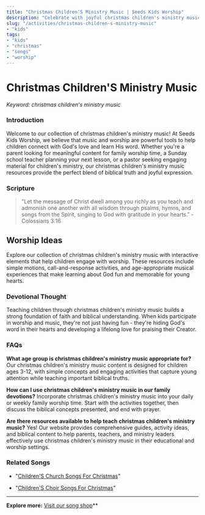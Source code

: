 ```yaml
---
title: "Christmas Children'S Ministry Music | Seeds Kids Worship"
description: "Celebrate with joyful christmas children's ministry music featuring biblical Christmas themes. Holiday worship music for children and families."
slug: "/activities/christmas-children-s-ministry-music"
- "kids"
tags:
- "kids"
- "christmas"
- "songs"
- "worship"
---
```


# Christmas Children'S Ministry Music

_Keyword: christmas children's ministry music_

### Introduction

Welcome to our collection of christmas children's ministry music! At Seeds Kids Worship, we believe that music and worship are powerful tools to help children connect with God's love and learn His word. Whether you're a parent looking for meaningful content for family worship time, a Sunday school teacher planning your next lesson, or a pastor seeking engaging material for children's ministry, our christmas children's ministry music resources provide the perfect blend of biblical truth and joyful expression.

### Scripture

> "Let the message of Christ dwell among you richly as you teach and admonish one another with all wisdom through psalms, hymns, and songs from the Spirit, singing to God with gratitude in your hearts." - Colossians 3:16

## Worship Ideas

Explore our collection of christmas children's ministry music with interactive elements that help children engage with worship. These resources include simple motions, call-and-response activities, and age-appropriate musical experiences that make learning about God fun and memorable for young hearts.

### Devotional Thought

Teaching children through christmas children's ministry music builds a strong foundation of faith and biblical understanding. When kids participate in worship and music, they're not just having fun - they're hiding God's word in their hearts and developing a lifelong love for praising their Creator.

### FAQs

**What age group is christmas children's ministry music appropriate for?**
Our christmas children's ministry music content is designed for children ages 3-12, with simple concepts and engaging activities that capture young attention while teaching important biblical truths.

**How can I use christmas children's ministry music in our family devotions?**
Incorporate christmas children's ministry music into your daily or weekly family worship time. Start with the activities together, then discuss the biblical concepts presented, and end with prayer.

**Are there resources available to help teach christmas children's ministry music?**
Yes! Our website provides comprehensive guides, activity ideas, and biblical content to help parents, teachers, and ministry leaders effectively use christmas children's ministry music in their educational and worship settings.

### Related Songs

- "[Children'S Church Songs For Christmas](/activities/children-s-church-songs-for-christmas/)"

- "[Children'S Choir Songs For Christmas](/activities/children-s-choir-songs-for-christmas/)"

---

**Explore more:** [Visit our song shop](https://seedskidsworship.com/shop)**

<!-- Schema Markup -->
<script type="application/ld+json">
{
  "@context": "https://schema.org",
  "@type": "MusicRecording",
  "name": "Christmas Children'S Ministry Music",
  "byArtist": {
    "@type": "MusicGroup",
    "name": "Seeds Kids Worship"
  },
  "isFamilyFriendly": true,
  "url": "https://seedskidsworship.com/activities/christmas-children-s-ministry-music/"
}
</script>